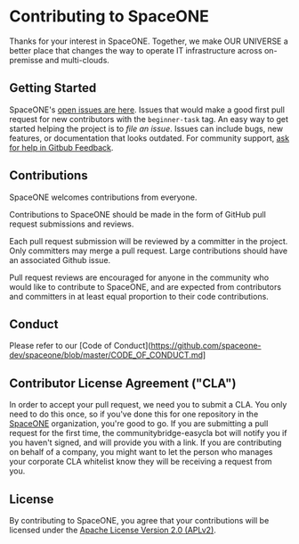 # Contributing to SpaceONE

Thanks for your interest in SpaceONE. Together, we make OUR UNIVERSE a better place that changes the way to operate IT infrastructure across on-premisse and multi-clouds.

## Getting Started

SpaceONE's [open issues are here](https://github.com/orgs/spaceone-dev/projects/4). Issues that would make a good first pull request for new contributors with the `beginner-task` tag. An easy way to get started helping the project is to *file an issue*. Issues can include bugs, new features, or documentation that looks outdated. For community support, [ask for help in Gitbub Feedback](https://www.spaceone.org/community/).

## Contributions

SpaceONE welcomes contributions from everyone.

Contributions to SpaceONE should be made in the form of GitHub pull request submissions and reviews. 

Each pull request submission will be reviewed by a committer in the project.
Only committers may merge a pull request. Large contributions should have an associated Github issue.

Pull request reviews are encouraged for anyone in the community who would like to contribute to SpaceONE, and are
expected from contributors and committers in at least equal proportion to their code contributions.

## Conduct

Please refer to our [Code of Conduct](https://github.com/spaceone-dev/spaceone/blob/master/CODE_OF_CONDUCT.md]

## Contributor License Agreement ("CLA")

In order to accept your pull request, we need you to submit a CLA. You only need to do this once, so if you've done this for one repository in the [SpaceONE](https://github.com/spaceone-dev) organization, you're good to go. If you are submitting a pull request for the first time, the communitybridge-easycla bot will notify you if you haven't signed, and will provide you with a link.  If you are contributing on behalf of a company, you might want to let the person who manages your corporate CLA whitelist know they will be receiving a request from you.

## License

By contributing to SpaceONE, you agree that your contributions will be licensed under the [Apache License Version 2.0 (APLv2)](LICENSE).
